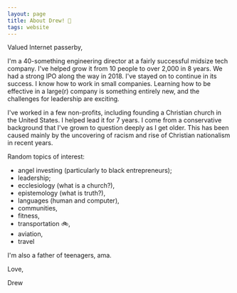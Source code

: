 ```yaml
---
layout: page
title: About Drew! 👋
tags: website
---
```


Valued Internet passerby,

I'm a 40-something engineering director at a fairly successful midsize tech company.  I've helped grow it from 10 people to over 2,000 in 8 years.  We had a strong IPO along the way in 2018.  I've stayed on to continue in its success.  I know how to work in small companies.  Learning how to be effective in a large(r) company is something entirely new, and the challenges for leadership are exciting.

I've worked in a few non-profits, including founding a Christian church in the United States.  I helped lead it for 7 years.  I come from a conservative background that I've grown to question deeply as I get older.  This has been caused mainly by the uncovering of racism and rise of Christian nationalism in recent years.

Random topics of interest:

* angel investing (particularly to black entrepreneurs);
* leadership;
* ecclesiology (what is a church?),
* epistemology (what is truth?),
* languages (human and computer),
* communities,
* fitness,
* transportation 🚲,
* aviation,
* travel

I'm also a father of teenagers, ama.

Love,

Drew
